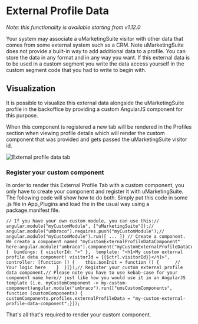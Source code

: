 # External Profile Data

*Note: this functionality is available starting from v1.12.0*

Your system may associate a uMarketingSuite visitor with other data that comes from some external system such as a CRM. Note uMarketingSuite does not provide a built-in way to add additional data to a profile. You can store the data in any format and in any way you want. If this external data is to be used in a custom segment you write the data access yourself in the custom segment code that you had to write to begin with.

## Visualization

It is possible to visualize this external data alongside the uMarketingSuite profile in the backoffice by providing a custom AngularJS component for this purpose.

When this component is registered a new tab will be rendered in the Profiles section when viewing profile details which will render the custom component that was provided and gets passed the uMarketingSuite visitor id.

![External profile data tab]()

### Register your custom component

In order to render this External Profile Tab with a custom component, you only have to create your component and register it with uMarketingSuite. The following code will show how to do both. Simply put this code in some .js file in App\_Plugins and load the in the usual way using a package.manifest file.

    // If you have your own custom module, you can use this:// angular.module("myCustomModule", ["uMarketingSuite"]);// angular.module("umbraco").requires.push("myCustomModule");// angular.module("myCustomModule").run([ ... ]) // Create a component. We create a component named "myCustomExternalProfileDataComponent" here:angular.module("umbraco").component("myCustomExternalProfileDataComponent", {  bindings: { visitorId: "<" },  template: "<h1>My custom external profile data component! visitorId = {{$ctrl.visitorId}}</h1>",  controller: [function () {    this.$onInit = function () {      // Your logic here    }  }]});// Register your custom external profile data component.// Please note you have to use kebab-case for your component name here// just like how you would use it in an AngularJS template (i.e. myCustomComponent -> my-custom-component)angular.module("umbraco").run(["umsCustomComponents", function (customComponents) {  customComponents.profiles.externalProfileData = "my-custom-external-profile-data-component";}]);

That's all that's required to render your custom component.
